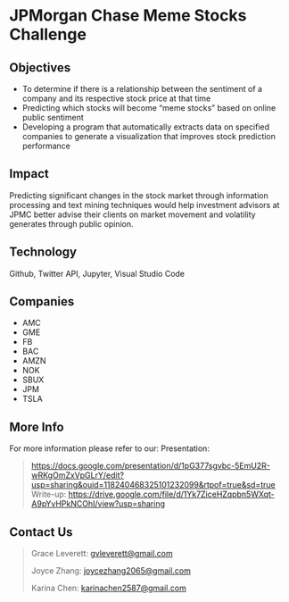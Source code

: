 # JPMorgan Chase Meme Stocks Challenge

## Objectives
- To determine if there is a relationship between the sentiment of a company and its respective stock price at that time
- Predicting which stocks will become “meme stocks” based on online public sentiment
- Developing a program that automatically extracts data on specified companies to generate a visualization that improves stock prediction performance

## Impact
Predicting significant changes in the stock market through information processing and text mining techniques would help investment advisors at JPMC better advise their clients on market movement and volatility generates through public opinion.

## Technology
Github, Twitter API, Jupyter, Visual Studio Code

## Companies
- AMC
- GME
- FB
- BAC
- AMZN
- NOK
- SBUX
- JPM
- TSLA

## More Info
For more information please refer to our:
Presentation: 
> https://docs.google.com/presentation/d/1pG377sgvbc-5EmU2R-wRKgOmZxVpGLrY/edit?usp=sharing&ouid=118240468325101232099&rtpof=true&sd=true
Write-up:
> https://drive.google.com/file/d/1Yk7ZiceHZqpbn5WXqt-A9pYvHPkNCOhI/view?usp=sharing

## Contact Us
> Grace Leverett: gvleverett@gmail.com
> 
> Joyce Zhang: joycezhang2065@gmail.com
> 
> Karina Chen: karinachen2587@gmail.com
